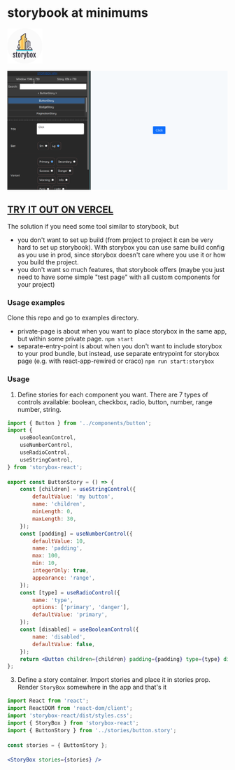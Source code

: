 # storybook at minimums
<img src='https://raw.githubusercontent.com/wintpann/storybox-react/main/logo.png' height='80' alt='Logo' />


![DEMO](https://raw.githubusercontent.com/wintpann/storybox-react/main/demo-storybox.gif)

## [TRY IT OUT ON VERCEL](https://storybox-react.vercel.app)

The solution if you need some tool similar to storybook, but
* you don't want to set up build (from project to project it can be very hard to set up storybook). With storybox you can use same build config as you use in prod, since storybox doesn't care where you use it or how you build the project.
* you don't want so much features, that storybook offers (maybe you just need to have some simple "test page" with all custom components for your project)

### Usage examples
Clone this repo and go to examples directory.
* private-page is about when you want to place storybox in the same app, but within some private page. `npm start`
* separate-entry-point is about when you don't want to include storybox to your prod bundle, but instead, use separate entrypoint for storybox page (e.g. with react-app-rewired or craco) `npm run start:storybox`

### Usage

1. Define stories for each component you want. There are 7 types of controls available: boolean, checkbox, radio, button, number, range number, string.
```jsx
import { Button } from '../components/button';
import {
    useBooleanControl,
    useNumberControl,
    useRadioControl,
    useStringControl,
} from 'storybox-react';

export const ButtonStory = () => {
    const [children] = useStringControl({
        defaultValue: 'my button',
        name: 'children',
        minLength: 0,
        maxLength: 30,
    });
    const [padding] = useNumberControl({
        defaultValue: 10,
        name: 'padding',
        max: 100,
        min: 10,
        integerOnly: true,
        appearance: 'range',
    });
    const [type] = useRadioControl({
        name: 'type',
        options: ['primary', 'danger'],
        defaultValue: 'primary',
    });
    const [disabled] = useBooleanControl({
        name: 'disabled',
        defaultValue: false,
    });
    return <Button children={children} padding={padding} type={type} disabled={disabled} />;
};

```

3. Define a story container. Import stories and place it in stories prop. Render `StoryBox` somewhere in the app and that's it
```jsx
import React from 'react';
import ReactDOM from 'react-dom/client';
import 'storybox-react/dist/styles.css';
import { StoryBox } from 'storybox-react';
import { ButtonStory } from '../stories/button.story';

const stories = { ButtonStory };

<StoryBox stories={stories} />

```